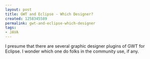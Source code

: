```yaml
---
layout: post
title: GWT and Eclipse - Which Designer?
created: 1258345589
permalink: gwt-and-eclipse-which-designer
tags:
- JAVA
---
```

<p>I presume that there are several graphic designer plugins of GWT for Eclipse. I wonder which one do folks in the community use, if any.&nbsp;</p>
